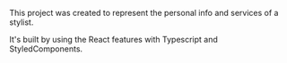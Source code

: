 This project was created to represent the personal info and services of a stylist.

It's built by using the React features with Typescript and StyledComponents.
